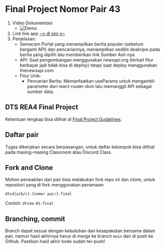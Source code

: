 # Final Project Nomor Pair 43

1. Video Dokumentasi
   - ![Demo](demo.gif)
2. Link live app [--> di sini <--](https://dts4a-43-final.netlify.app/)
3. Penjelasan:
   - Semacam Portal yang menampilkan berita populer (sebelum berganti API) dan pencariannya, menampilkan sedikit deskripsi pada berita yang dipilih lalu memberikan link Sumber Asli-nya
   - API: Saat pengembangan menggunakan newsapi.org (terkait fitur berbayar jadi tidak bisa di deploy) tetapi saat deploy menggunakan thenewsapi.com
   - Fitur Unik:
     - Pencarian Berita: Memanfaatkan useParams untuk mengambil parameter dari react-router-dom lalu memanggil API sebagai sumber data.

## DTS REA4 Final Project

Ketentuan lengkap bisa dilihat di [Final Project Guidelines](https://docs.google.com/document/d/122KyWNQ4xxU4aFwWbM4vIfH7LM4AH2CZEZa3YsEHjCk).

## Daftar pair

Tugas dikerjakan secara berpasangan, untuk daftar kelompok bisa dilihat pada masing-masing Classroom atau Discord Class.

## Fork and Clone

Mohon perwakilan dari pair bisa melakukan fork repo ini dan clone, untuk repositori yang di fork menggunakan penamaan:

`dts4[a/b/c]-[nomor pair]-final`

Contoh: `dts4a-01-final`

## Branching, commit

Branch dapat sesuai dengan kebutuhan dan kesepakatan bersama dalam pair, namun hasil akhirnya harus di merge ke branch `main` dan di push ke Github. Pastikan hasil akhir kode sudah ter-push!

